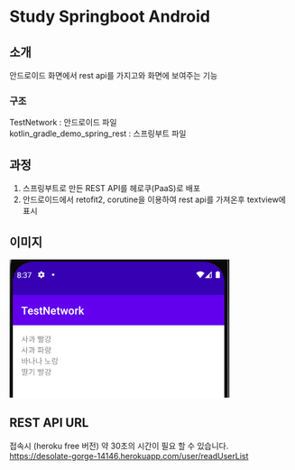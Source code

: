 # Study Springboot Android

## 소개
안드로이드 화면에서 rest api를 가지고와 화면에 보여주는 기능 
  
### 구조
TestNetwork : 안드로이드 파일  
kotlin_gradle_demo_spring_rest : 스프링부트 파일  

## 과정
1. 스프링부트로 만든 REST API를 헤로쿠(PaaS)로 배포
2. 안드로이드에서 retofit2, corutine을 이용하여 rest api를 가져온후 textview에 표시 

## 이미지
![](https://github.com/hj3437/study_springboot_android/blob/main/captures/image.png?raw=true)


## REST API URL
접속시 (heroku free 버전) 약 30초의 시간이 필요 할 수 있습니다.   
https://desolate-gorge-14146.herokuapp.com/user/readUserList
